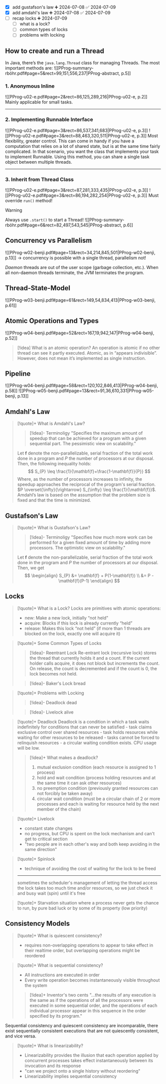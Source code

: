 
- [x] add gustafson's law ➕ 2024-07-08 ✅ 2024-07-09
- [x] add amdahl's law ➕ 2024-07-08 ✅ 2024-07-09
- [ ] recap locks ➕ 2024-07-09 
	- [ ] what is a lock?
	- [ ] common types of locks
	- [ ] problems with locking

## How to create and run a Thread

In Java, there’s the `java.lang.Thread` class for managing Threads. The most important methods are:
![[PProg-summary-rböhr.pdf#page=5&rect=99,151,556,237|PProg-abstract, p.5]]

### 1. Anonymous Inline
![[PProg-u02-e.pdf#page=2&rect=86,125,289,216|PProg-u02-e, p.2]]
Mainly applicable for small tasks.

___
### 2. Implementing Runnable Interface
![[PProg-u02-e.pdf#page=3&rect=86,537,341,683|PProg-u02-e, p.3]]
![[PProg-u02-e.pdf#page=3&rect=88,463,320,511|PProg-u02-e, p.3]]
Most flexibility, greater control. This can come in handy if you have a computation that relies on a lot of shared state, but is at the same time fairly complicated. In that scenario, you want the class that implements your task to implement Runnable. Using this method, you can share a single task object between multiple threads.

___
### 3. Inherit from Thread Class
![[PProg-u02-e.pdf#page=3&rect=87,281,333,435|PProg-u02-e, p.3]]
![[PProg-u02-e.pdf#page=3&rect=86,194,282,254|PProg-u02-e, p.3]]
Must override `run()` method!


>[!warning]
>Always use `.start()` to start a Thread!
![[PProg-summary-rböhr.pdf#page=6&rect=82,497,543,545|PProg-abstract, p.6]]



## Concurrency vs Parallelism 

![[PProg-w02-benji.pdf#page=13&rect=34,214,845,501|PProg-w02-benji, p.13]]
→ concurrency is possible with a single thread, parallelism not! 

*Daemon* threads are out of the user scope (garbage collection, etc.). When all non-daemon threads terminate, the JVM terminates the program.



## Thread-State-Model

![[PProg-w03-benji.pdf#page=61&rect=149,54,834,413|PProg-w03-benji, p.61]]



## Atomic Operations and Types

![[PProg-w04-benji.pdf#page=52&rect=167,19,942,147|PProg-w04-benji, p.52]]

>[!idea] What is an atomic operation?
>An operation is atomic if no other thread can see it partly executed. Atomic, as in “appears indivisible”. However, does not mean it’s implemented as single instruction.



## Pipeline
![[PProg-w04-benji.pdf#page=58&rect=120,102,846,413|PProg-w04-benji, p.58]]
![[PProg-w05-benji.pdf#page=13&rect=91,36,610,331|PProg-w05-benji, p.13]]



## Amdahl's Law
>[!quote]+ What is Amdahl's Law?
>>[!idea]- Terminoligy
>>"Specifies the maximum amount of speedup that can be achieved for a program with a given sequential part. The pessimistic view on scalability."
>
>Let $\mathbf{f}$ denote the non-parallelizable, serial fraction of the total work done in a program and $P$ the number of processors at our disposal. Then, the following inequality holds:
>$$
>S_{P} \leq \frac{1}{\mathbf{f}+\frac{1-\mathbf{f}}{P}}
>$$
>Where, as the number of processors increases to infinity, the speedup approaches the reciprocal of the program's serial fraction. $P \overset{\infty}{\rightarrow} S_{\infty} \leq \frac{1}{\mathbf{f}}$.
>Amdahl’s law is based on the assumption that the problem size is fixed and that the time is minimized.



## Gustafson's Law
>[!quote]+ What is Gustafson's Law?
>>[!idea]- Terminoligy
>>"Specifies how much more work can be performed for a given fixed amount of time by adding more processors. The optimistic view on scalability."
>
>Let $\mathbf{f}$ denote the non-parallelizable, serial fraction of the total work done in the program and $P$ the number of processors at our disposal. Then, we get
>$$
>\begin{align}
>S_{P} &= \mathbf{f} + P(1-\mathbf{f}) \\
>&= P - \mathbf{f}(P-1)
>\end{align}
>$$




## Locks

>[!quote]+ What is a Lock?
> Locks are primitives with atomic operations: 
> - new: Make a new lock, initially “not held" 
> - acquire: Blocks if this lock is already currently “held” 
> - release: Makes this lock “not held” (if more than 1 threads are blocked on the lock, exactly one will acquire it)
>

>[!quote]+ Some Common Types of Locks
>>[!idea]- Reentrant Lock
>>  Re-entrant lock (recursive lock) stores the thread that currently holds it and a count. If the current holder calls acquire, it does not block but increments the count. On release, the count is decremented and if the count is 0, the lock becomes not held.
>> 
>
>>[!idea]- Baker's Lock
>>bread

>[!quote]+ Problems with Locking
>>[!idea]- Deadlock
>>dead
>>
>
>>[!idea]- Livelock
>>alive


>[!quote]+ Deadlock
>Deadlock is a condition in which a task waits indefinitely for conditions that can never be satisfied - task claims exclusive control over shared resources - task holds resources while waiting for other resources to be released - tasks cannot be forced to relinquish resources - a circular waiting condition exists.
>CPU usage will be low.
>>[!idea]+ What makes a deadlock?
>>1. mutual exclusion condition (each resource is assigned to 1 process)
>>2. hold and wait condition (process holding resources and at the same time it can ask other resources)
>>3. no preemption condition (previously granted resources can not forcibly be taken away)
>>4. circular wait condition (must be a circular chain of 2 or more processes and each is waiting for resource held by the next member of the chain)


>[!quote]+ Livelock
>- constant state changes
>- no progress, but CPU is spent on the lock mechanism and can't get to critical section
>- "two people are in each other's way and both keep avoiding in the same direction"


>[!quote]+ Spinlock
>- technique of avoiding the cost of waiting for the lock to be freed
>___
>sometimes the scheduler's management of letting the thread access the lock takes too much time and/or resources, so we just check it and busy wait (spin) until it's free


>[!quote]+ Starvation
>situation where a process never gets the chance to run, by pure bad luck or by some of its property (low priority)



## Consistency Models

>[!quote]+ What is quiescent consistency?
>- requires non-overlapping operations to appear to take effect in their realtime order, but overlapping operations might be reordered


>[!quote]+ What is sequential consistency?
>- All instructions are executed in order
>- Every write operation becomes instantaneously visible throughout the system
>>[!idea]+ Inventor's two cents
>> "...the results of any execution is the same as if the operations of all the processors were executed in some sequential order, and the operations of each individual processor appear in this sequence in the order specified by its program."


Sequential consistency and quiescent consistency are incomparable, there exist sequentially consistent executions that are not quiescently consistent, and vice versa.


>[!quote]+ What is linearizability?
>- Linearizability provides the illusion that each operation applied by concurrent processes takes effect instantaneously between its invocation and its response
>- "can we project onto a single history without reordering"
>- Linearizability implies sequential consistency

